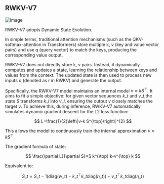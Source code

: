 ## RWKV-V7
![image](https://rwkv.cn/_next/image?url=%2F_next%2Fstatic%2Fmedia%2Frwkv-7-architecture.82025bb4.jpg&w=1200&q=75)

RWKV-V7 adopts Dynamic State Evolution. 

In simple terms, traditional attention mechanisms (such as the QKV-softmax-attention in Transformers) store multiple k, v (key and value vector pairs) and use q (query vector) to match the keys, producing the corresponding value output.

RWKV-V7 does not directly store k, v pairs. Instead, it dynamically computes and updates a state, learning the relationship between keys and values from the context. The updated state is then used to process new inputs q (denoted as r in RWKV) and generate the output.

Specifically, the RWKV-V7 model maintains an internal model $v \approx k S^{\top}$. It aims to fit a simple objective: for given vector sequences $k\_{t}$ and $v\_{t}$,the state $S$ transforms  $k\_{i}$ into $v\_{i}$, ensuring the output $v$ closely matches the target $v$. To achieve this, during inference, RWKV-V7 automatically simulates dynamic gradient descent for the L2 loss function: 

$$
L=\frac{1}{2}\left\|v-k S^{\top}\right\|^{2}
$$

This allows the model to continuously train the internal approximation $v \approx k S^{\top}$.

The gradient formula of state:

$$ 
\frac{\partial L}{\partial S}=S k^{\top} k-v^{\top} k
$$

Equivalent to:

$$
S\_{t}=S\_{t-1}\left(\mathrm{diag}\left(w\_{t}\right)-k\_{t}^{\top} k\_{t} \mathrm{diag}\left(\eta\_{t}\right)\right)+v\_{t}^{\top} k\_{t} \mathrm{diag}\left(\eta\_{t}\right)
$$
